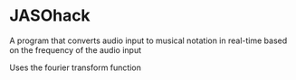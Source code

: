 # JASOhack

A program that converts audio input to musical notation in real-time based on the frequency of the audio input

Uses the fourier transform function
